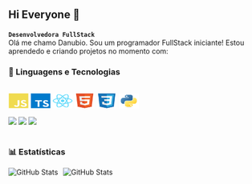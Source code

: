 ## Hi Everyone 👋

**`Desenvolvedora FullStack`**<br>
Olá me chamo Danubio. Sou um programador FullStack iniciante! Estou aprendedo e criando projetos no momento com:
<br>
### 🤖 Linguagens e Tecnologias
<div style="display: inline_block"><br>
  <img align="center" alt="Danubio229-Js" height="30" width="40" src="https://raw.githubusercontent.com/devicons/devicon/master/icons/javascript/javascript-plain.svg">
  <img align="center" alt="Danubio229-Ts" height="30" width="40" src="https://raw.githubusercontent.com/devicons/devicon/master/icons/typescript/typescript-plain.svg">
  <img align="center" alt="Danubio229" height="30" width="40" src="https://raw.githubusercontent.com/devicons/devicon/master/icons/react/react-original.svg">
  <img align="center" alt="Danubio229-HTML" height="30" width="40" src="https://raw.githubusercontent.com/devicons/devicon/master/icons/html5/html5-original.svg">
  <img align="center" alt="Danubio229-CSS" height="30" width="40" src="https://raw.githubusercontent.com/devicons/devicon/master/icons/css3/css3-original.svg">
  <img align="center" alt="Danubio229-Python" height="30" width="40" src="https://raw.githubusercontent.com/devicons/devicon/master/icons/python/python-original.svg">
</div>
<br/ >
<div> 
  <a href="https://www.youtube.com/channel/UC_-uuuZbY0AAt9CViNzvc-Q(https://www.youtube.com/channel/UCxI5QR1KB8CA7Qwk6KfLlDg)" target="_blank"><img src="https://img.shields.io/badge/YouTube-FF0000?style=for-the-badge&logo=youtube&logoColor=white" target="_blank"></a>
  <a href = "danubio.holanda.9@gmail.com"><img src="https://img.shields.io/badge/-Gmail-%23333?style=for-the-badge&logo=gmail&logoColor=white" target="_blank"></a>
  <a href="https://www.linkedin.com/in/danubio-souza-a44569358/" target="_blank"><img src="https://img.shields.io/badge/-LinkedIn-%230077B5?style=for-the-badge&logo=linkedin&logoColor=white" target="_blank"></a> 
</div>
<br/>

### 📊 Estatísticas


<p>
  <img 
    align="left" 
    alt="GitHub Stats" 
    height="200" 
    style="padding-right: 10px;" 
    src="https://github-readme-stats.vercel.app/api?username=Danubio229&show_icons=true&theme=tokyonight&include_all_commits=true&locale=pt-br" 
  />

<img 
      align="left" 
      alt="GitHub Stats" 
      height="200" 
      src="https://github-readme-stats.vercel.app/api/top-langs/?username=Danubio229&them=tokyonight&layout=compact&custom_title=Tecnologias&langs_count=9" 
  />

</p>
